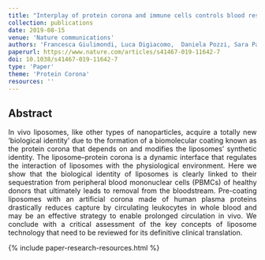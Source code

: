 ```yaml
---
title: "Interplay of protein corona and immune cells controls blood residency of liposomes"
collection: publications
date: 2019-08-15
venue: 'Nature communications'
authors: 'Francesca Giulimondi, Luca Digiacomo,  Daniela Pozzi, Sara Palchetti, Elisabetta Vulpis, Anna Laura Capriotti, Riccardo Zenezini Chiozzi, Aldo Laganà, Heinz Amenitsch, Laura Masuelli, Giovanna Peruzzi, Morteza Mahmoudi, Isabella Screpanti, Alessandra Zingoni, Giulio Caracciolo'
paperurl: https://www.nature.com/articles/s41467-019-11642-7
doi: 10.1038/s41467-019-11642-7
type: 'Paper'
theme: 'Protein Corona'
resources: ''
---
```


<h2> Abstract </h2>
<p align= "justify">
In vivo liposomes, like other types of nanoparticles, acquire a totally new ‘biological identity’ due to the formation of a biomolecular coating known as the protein corona that depends on and modifies the liposomes’ synthetic identity. The liposome–protein corona is a dynamic interface that regulates the interaction of liposomes with the physiological environment. Here we show that the biological identity of liposomes is clearly linked to their sequestration from peripheral blood mononuclear cells (PBMCs) of healthy donors that ultimately leads to removal from the bloodstream. Pre-coating liposomes with an artificial corona made of human plasma proteins drastically reduces capture by circulating leukocytes in whole blood and may be an effective strategy to enable prolonged circulation in vivo. We conclude with a critical assessment of the key concepts of liposome technology that need to be reviewed for its definitive clinical translation.

{% include paper-research-resources.html %}
